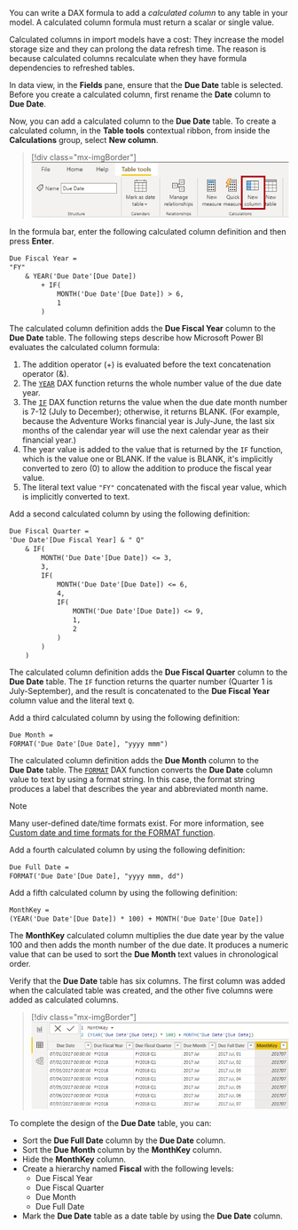 You can write a DAX formula to add a *calculated column* to any table in your model. A calculated column formula must return a scalar or single value.

Calculated columns in import models have a cost: They increase the model storage size and they can prolong the data refresh time. The reason is because calculated columns recalculate when they have formula dependencies to refreshed tables.

In data view, in the **Fields** pane, ensure that the **Due Date** table is selected. Before you create a calculated column, first rename the **Date** column to **Due Date**.

Now, you can add a calculated column to the **Due Date** table. To create a calculated column, in the **Table tools** contextual ribbon, from inside the **Calculations** group, select **New column**.

> [!div class="mx-imgBorder"]
> [![An image shows the Table Tools contextual ribbon for the Due Date table. From inside the Calculations group, the New Column command is highlighted.](../media/dax-due-date-table-tools-contextual-ribbon-ssm.png)](../media/dax-due-date-table-tools-contextual-ribbon-ssm.png#lightbox)

In the formula bar, enter the following calculated column definition and then press **Enter**.

```dax
Due Fiscal Year =
"FY"
    & YEAR('Due Date'[Due Date])
        + IF(
            MONTH('Due Date'[Due Date]) > 6,
            1
        )
```

The calculated column definition adds the **Due Fiscal Year** column to the **Due Date** table. The following steps describe how Microsoft Power BI evaluates the calculated column formula:

1. The addition operator (+) is evaluated before the text concatenation operator (&).
1. The [`YEAR`](/dax/year-function-dax/?azure-portal=true) DAX function returns the whole number value of the due date year.
1. The [`IF`](/dax/if-function-dax/?azure-portal=true) DAX function returns the value when the due date month number is 7-12 (July to December); otherwise, it returns BLANK. (For example, because the Adventure Works financial year is July-June, the last six months of the calendar year will use the next calendar year as their financial year.)
1. The year value is added to the value that is returned by the `IF` function, which is the value one or BLANK. If the value is BLANK, it's implicitly converted to zero (0) to allow the addition to produce the fiscal year value.
1. The literal text value `"FY"` concatenated with the fiscal year value, which is implicitly converted to text.

Add a second calculated column by using the following definition:

```dax
Due Fiscal Quarter =
'Due Date'[Due Fiscal Year] & " Q"
    & IF(
        MONTH('Due Date'[Due Date]) <= 3,
        3,
        IF(
            MONTH('Due Date'[Due Date]) <= 6,
            4,
            IF(
                MONTH('Due Date'[Due Date]) <= 9,
                1,
                2
            )
        )
    )
```

The calculated column definition adds the **Due Fiscal Quarter** column to the **Due Date** table. The `IF` function returns the quarter number (Quarter 1 is July-September), and the result is concatenated to the **Due Fiscal Year** column value and the literal text `Q`.

Add a third calculated column by using the following definition:

```dax
Due Month =
FORMAT('Due Date'[Due Date], "yyyy mmm")
```

The calculated column definition adds the **Due Month** column to the **Due Date** table. The [`FORMAT`](/dax/format-function-dax/?azure-portal=true) DAX function converts the **Due Date** column value to text by using a format string. In this case, the format string produces a label that describes the year and abbreviated month name.

> [!NOTE]
> Many user-defined date/time formats exist. For more information, see [Custom date and time formats for the FORMAT function](/dax/custom-date-and-time-formats-for-the-format-function/?azure-portal=true).

Add a fourth calculated column by using the following definition:

```dax
Due Full Date =
FORMAT('Due Date'[Due Date], "yyyy mmm, dd")
```

Add a fifth calculated column by using the following definition:

```dax
MonthKey =
(YEAR('Due Date'[Due Date]) * 100) + MONTH('Due Date'[Due Date])
```

The **MonthKey** calculated column multiplies the due date year by the value 100 and then adds the month number of the due date. It produces a numeric value that can be used to sort the **Due Month** text values in chronological order.

Verify that the **Due Date** table has six columns. The first column was added when the calculated table was created, and the other five columns were added as calculated columns.

> [!div class="mx-imgBorder"]
> [![An image shows the Due Date table is data view. There are six columns, and the first seven rows are visible.](../media/dax-due-date-table-data-view-2-ss.png)](../media/dax-due-date-table-data-view-2-ss.png#lightbox)

To complete the design of the **Due Date** table, you can:

- Sort the **Due Full Date** column by the **Due Date** column.
- Sort the **Due Month** column by the **MonthKey** column.
- Hide the **MonthKey** column.
- Create a hierarchy named **Fiscal** with the following levels:
  - Due Fiscal Year
  - Due Fiscal Quarter
  - Due Month
  - Due Full Date
- Mark the **Due Date** table as a date table by using the **Due Date** column.
